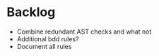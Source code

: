 # Backlog

- Combine redundant AST checks and what not
- Additional bdd rules?
- Document all rules
